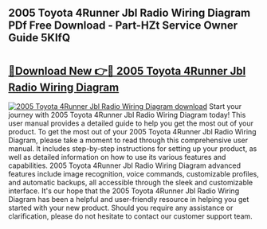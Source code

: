 ## 2005 Toyota 4Runner Jbl Radio Wiring Diagram PDf Free Download - Part-HZt Service Owner Guide 5KIfQ

# <h2><a href="http://dfnrea8.blite.top/?on=2005+Toyota+4Runner+Jbl+Radio+Wiring+Diagram">🔗Download New 👉🔴 2005 Toyota 4Runner Jbl Radio Wiring Diagram</a></h2>

[![2005 Toyota 4Runner Jbl Radio Wiring Diagram download](https://i.imgur.com/lujVjoI.png)](http://dfnrea8.blite.top/?on=2005+Toyota+4Runner+Jbl+Radio+Wiring+Diagram)
Start your journey with 2005 Toyota 4Runner Jbl Radio Wiring Diagram today! This user manual provides a detailed guide to help you get the most out of your product. To get the most out of your 2005 Toyota 4Runner Jbl Radio Wiring Diagram, please take a moment to read through this comprehensive user manual. It includes step-by-step instructions for setting up your product, as well as detailed information on how to use its various features and capabilities. 2005 Toyota 4Runner Jbl Radio Wiring Diagram advanced features include image recognition, voice commands, customizable profiles, and automatic backups, all accessible through the sleek and customizable interface. It's our hope that the 2005 Toyota 4Runner Jbl Radio Wiring Diagram has been a helpful and user-friendly resource in helping you get started with your new product. Should you require any assistance or clarification, please do not hesitate to contact our customer support team.
